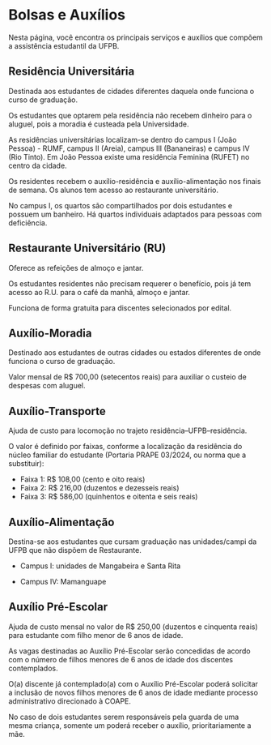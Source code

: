 # Bolsas e Auxílios
 
 Nesta página, você encontra os principais serviços e auxílios que compõem a assistência estudantil da UFPB.
 
 ## Residência Universitária
 Destinada aos estudantes de cidades diferentes daquela onde funciona o curso de graduação.
 
  Os estudantes que optarem pela residência não recebem dinheiro para o aluguel, pois a moradia é custeada pela Universidade.
 
  As residências universitárias localizam-se dentro do campus I (João Pessoa) - RUMF, campus II (Areia), campus III (Bananeiras) e campus IV (Rio Tinto). Em João Pessoa existe uma residência Feminina (RUFET) no centro da cidade.
 
  Os residentes recebem o auxílio-residência e auxílio-alimentação nos finais de semana. Os alunos tem acesso ao restaurante universitário.
 
 No campus I, os quartos são compartilhados por dois estudantes e possuem um banheiro. Há quartos individuais adaptados para pessoas com deficiência.
 
 ## Restaurante Universitário (RU)
 Oferece as refeições de almoço e jantar.
 
  Os estudantes residentes não precisam requerer o benefício, pois já tem acesso ao R.U. para o café da manhã, almoço e jantar.
 
  Funciona de forma gratuita para discentes selecionados por edital.
 
 ## Auxílio-Moradia
 Destinado aos estudantes de outras cidades ou estados diferentes de onde funciona o curso de graduação. 
 
 Valor mensal de R$ 700,00 (setecentos reais) para auxiliar o custeio de despesas com aluguel.
 
 ## Auxílio-Transporte
 Ajuda de custo para locomoção no trajeto residência–UFPB–residência. 
 
  O valor é definido por faixas, conforme a localização da residência do núcleo familiar do estudante (Portaria PRAPE 03/2024, ou norma que a substituir):
  - Faixa 1: R$ 108,00 (cento e oito reais)
  - Faixa 2: R$ 216,00 (duzentos e dezesseis reais)
  - Faixa 3: R$ 586,00 (quinhentos e oitenta e seis reais)
 
 
 ## Auxílio-Alimentação
 Destina-se aos estudantes que cursam graduação nas unidades/campi da UFPB que não dispõem de Restaurante.
 - Campus I: unidades de Mangabeira e Santa Rita
 
 - Campus IV: Mamanguape
 
 
 ## Auxílio Pré-Escolar
 Ajuda de custo mensal no valor de R$ 250,00 (duzentos e cinquenta reais) para estudante com filho menor de 6 anos de idade.
 
  As vagas destinadas ao Auxílio Pré-Escolar serão concedidas de acordo com o número de filhos menores de 6 anos de idade dos discentes contemplados.
 
 O(a) discente já contemplado(a) com o Auxílio Pré-Escolar poderá solicitar a inclusão de novos filhos menores de 6 anos de idade mediante processo administrativo direcionado à COAPE. 
 
  No caso de dois estudantes serem responsáveis pela guarda de uma mesma criança, somente um poderá receber o auxílio, prioritariamente a mãe.
